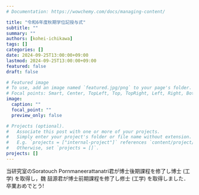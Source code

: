 ```yaml
---
# Documentation: https://wowchemy.com/docs/managing-content/

title: "令和6年度秋期学位記授与式"
subtitle: ""
summary: ""
authors: [kohei-ichikawa]
tags: []
categories: []
date: 2024-09-25T13:00:00+09:00
lastmod: 2024-09-25T13:00:00+09:00
featured: false
draft: false

# Featured image
# To use, add an image named `featured.jpg/png` to your page's folder.
# Focal points: Smart, Center, TopLeft, Top, TopRight, Left, Right, BottomLeft, Bottom, BottomRight.
image:
  caption: ""
  focal_point: ""
  preview_only: false

# Projects (optional).
#   Associate this post with one or more of your projects.
#   Simply enter your project's folder or file name without extension.
#   E.g. `projects = ["internal-project"]` references `content/project/deep-learning/index.md`.
#   Otherwise, set `projects = []`.
projects: []
---
```


当研究室のSoratouch Pornmaneerattanatri君が博士後期課程を修了し博士 (工学) を取得し，魏 喆源君が博士前期課程を修了し修士 (工学) を取得しました．
卒業おめでとう!

